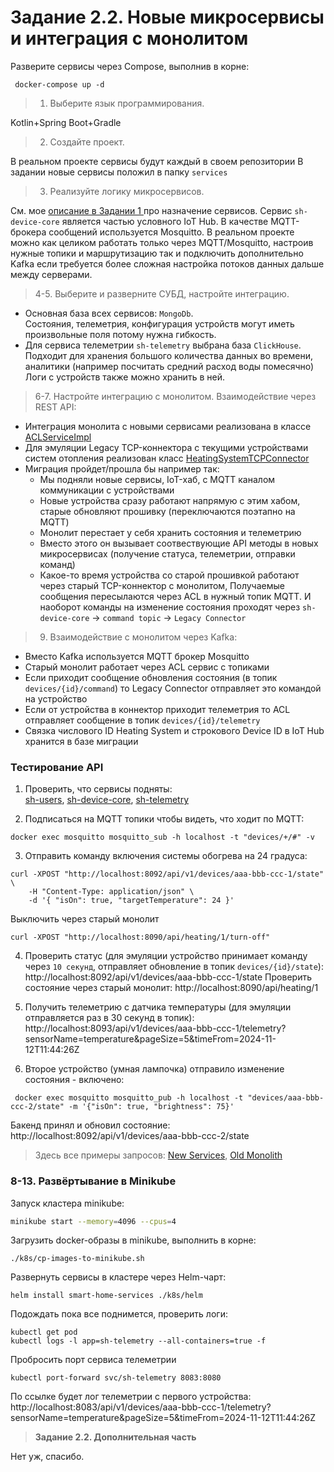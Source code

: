 # Задание 2.2. Новые микросервисы и интеграция с монолитом

Разверите сервисы через Compose, выполнив в корне:

```shell
 docker-compose up -d
```

> 1. Выберите язык программирования.

Kotlin+Spring Boot+Gradle

> 2. Создайте проект.

В реальном проекте сервисы будут каждый в своем репозитории
В задании новые сервисы положил в папку `services`

> 3. Реализуйте логику микросервисов.

См. мое [описание в Задании 1 ](../task-1-2/README.md) про назначение сервисов.
Сервис `sh-device-core` является частью условного IoT Hub.
В качестве MQTT-брокера сообщений используется Mosquitto. В реальном проекте
можно как целиком работать только через MQTT/Mosquitto, настроив нужные топики и маршрутизацию так и подключить
дополнительно
Kafka если требуется более сложная настройка потоков данных дальше между серверами.

> 4-5. Выберите и разверните СУБД, настройте интеграцию.

- Основная база всех сервисов: `MongoDb`.  
  Состояния, телеметрия, конфигурация устройств могут иметь произвольные поля потому нужна гибкость.
- Для сервиса телеметрии `sh-telemetry` выбрана база  `ClickHouse`.  
  Подходит для хранения большого количества данных во времени, аналитики (например посчитать средний расход воды
  помесячно)
  Логи с устройств также можно хранить в ней.

> 6-7. Настройте интеграцию с монолитом. Взаимодействие через REST API:

- Интеграция монолита с новыми сервисами реализована в классе
  [ACLServiceImpl](../../smart-home-monolith/src/main/java/ru/yandex/practicum/smarthome/service/ACLServiceImpl.java)
- Для эмуляции Legacy TCP-коннектора с текущими устройствами систем отопления
  реализован
  класс [HeatingSystemTCPConnector](../../smart-home-monolith/src/main/java/ru/yandex/practicum/smarthome/service/HeatingSystemTCPConnector.java)
- Миграция пройдет/прошла бы например так:
    - Мы подняли новые сервисы, IoT-хаб, с MQTT каналом коммуникации с устройствами
    - Новые устройства сразу работают напрямую с этим хабом, старые обновляют прошивку (переключаются поэтапно на MQTT)
    - Монолит перестает у себя хранить состояния и телеметрию
    - Вместо этого он вызывает соотвествующие API методы в новых микросервисах
      (получение статуса, телеметрии, отправки команд)
    - Какое-то время устройства со старой прошивкой работают через старый TCP-коннектор с монолитом,
      Получаемые сообщения пересылаются через ACL в нужный топик MQTT.
      И наоборот команды на изменение состояния проходят через `sh-device-core` -> `command topic` -> `Legacy Connector`

> 9. Взаимодействие с монолитом через Kafka:

- Вместо Kafka используется MQTT брокер Mosquitto
- Старый монолит работает через ACL сервис с топиками
- Если приходит сообщение обновления состояния (в топик `devices/{id}/command`)
  то Legacy Connector отправляет это командой на устройство
- Если от устройства в коннектор приходит телеметрия
  то ACL отправляет сообщение в топик `devices/{id}/telemetry`
- Связка числового ID Heating System и строкового Device ID в IoT Hub хранится в базе миграции

### Тестирование API

1. Проверить, что сервисы подняты:  
   [sh-users](http://localhost:8091/actuator/info), [sh-device-core](http://localhost:8092/actuator/info), [sh-telemetry](http://localhost:8093/actuator/info)


2. Подписаться на MQTT топики чтобы видеть, что ходит по MQTT:

```shell
docker exec mosquitto mosquitto_sub -h localhost -t "devices/+/#" -v
```

3. Отправить команду включения системы обогрева на 24 градуса:

```shell
curl -XPOST "http://localhost:8092/api/v1/devices/aaa-bbb-ccc-1/state" \
    -H "Content-Type: application/json" \
    -d '{ "isOn": true, "targetTemperature": 24 }'
```
Выключить через старый монолит
```shell
curl -XPOST "http://localhost:8090/api/heating/1/turn-off" 
```

4. Проверить статус (для эмуляции устройство принимает команду через `10 секунд`,
   отправляет обновление в топик `devices/{id}/state`):  
   http://localhost:8092/api/v1/devices/aaa-bbb-ccc-1/state
   Проверить состояние через старый монолит:
   http://localhost:8090/api/heating/1


5. Получить телеметрию с датчика температуры (для эмуляции отправляется раз в 30 секунд в топик):  
   http://localhost:8093/api/v1/devices/aaa-bbb-ccc-1/telemetry?sensorName=temperature&pageSize=5&timeFrom=2024-11-12T11:44:26Z

6. Второе устройство (умная лампочка) отправило изменение состояния - включено:
```shell
 docker exec mosquitto mosquitto_pub -h localhost -t "devices/aaa-bbb-ccc-2/state" -m '{"isOn": true, "brightness": 75}'
```
Бакенд принял и обновил состояние:
http://localhost:8092/api/v1/devices/aaa-bbb-ccc-2/state

> Здесь все примеры запросов: [New Services](../../http/services.http), [Old Monolith](../../http/monolith.http)

### 8-13. Развёртывание в Minikube

Запуск кластера minikube:

```bash
minikube start --memory=4096 --cpus=4
```

Загрузить docker-образы в minikube, выполнить в корне:

```curl 
./k8s/cp-images-to-minikube.sh
```

Развернуть сервисы в кластере через Helm-чарт:

```shell
helm install smart-home-services ./k8s/helm
```

Подождать пока все поднимется, проверить логи:

```shell
kubectl get pod
kubectl logs -l app=sh-telemetry --all-containers=true -f
```

Пробросить порт сервиса телеметрии

```shell
kubectl port-forward svc/sh-telemetry 8083:8080
```

По ссылке будет лог телеметрии c первого устройства:  
http://localhost:8083/api/v1/devices/aaa-bbb-ccc-1/telemetry?sensorName=temperature&pageSize=5&timeFrom=2024-11-12T11:44:26Z

> **Задание 2.2. Дополнительная часть**

Нет уж, спасибо.